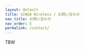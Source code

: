 ```yaml
---
layout: default
title: GINGA Wireless / お問い合わせ
nav_title: お問い合わせ
nav_order: 5
permalink: /contact/
---
```

TBW
